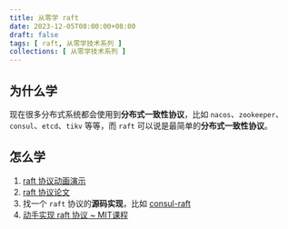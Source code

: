 ```yaml
---
title: 从零学 raft
date: 2023-12-05T08:00:00+08:00
draft: false
tags: [ raft, 从零学技术系列 ]
collections: [ 从零学技术系列 ]
---
```


## 为什么学

现在很多分布式系统都会使用到**分布式一致性协议**，比如 `nacos`、`zookeeper`、`consul`、`etcd`、`tikv` 等等，而 `raft` 可以说是最简单的**分布式一致性协议**。


## 怎么学

1. [raft 协议动画演示](http://www.kailing.pub/raft/index.html)
2. [raft 协议论文](https://github.com/maemual/raft-zh_cn)
3. 找一个 `raft` 协议的**源码实现**，比如 [consul-raft](https://github.com/hashicorp/raft)
4. [动手实现 raft 协议 ~ MIT课程](https://pdos.csail.mit.edu/6.824/index.html)
